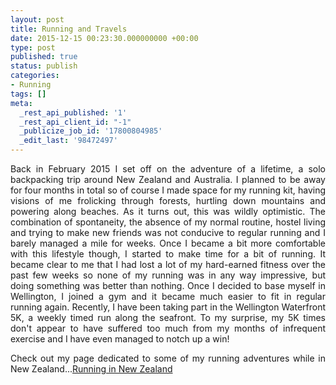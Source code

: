 ```yaml
---
layout: post
title: Running and Travels
date: 2015-12-15 00:23:30.000000000 +00:00
type: post
published: true
status: publish
categories:
- Running
tags: []
meta:
  _rest_api_published: '1'
  _rest_api_client_id: "-1"
  _publicize_job_id: '17800804985'
  _edit_last: '98472497'
---
```

<p class="western" align="JUSTIFY">Back in February 2015 I set off on the adventure of a lifetime, a solo backpacking trip around New Zealand and Australia. I planned to be away for four months in total so of course I made space for my running kit, having visions of me frolicking through forests, hurtling down mountains and powering along beaches. As it turns out, this was wildly optimistic. The combination of spontaneity, the absence of my normal routine, hostel living and trying to make new friends was not conducive to regular running and I barely managed a mile for weeks. Once I became a bit more comfortable with this lifestyle though, I started to make time for a bit of running. It became clear to me that I had lost a lot of my hard-earned fitness over the past few weeks so none of my running was in any way impressive, but doing something was better than nothing. Once I decided to base myself in Wellington, I joined a gym and it became much easier to fit in regular running again. Recently, I have been taking part in the Wellington Waterfront 5K, a weekly timed run along the seafront. To my surprise, my 5K times don't appear to have suffered too much from my months of infrequent exercise and I have even managed to notch up a win!</p>

<p class="western" align="JUSTIFY">Check out my page dedicated to some of my running adventures while in New Zealand...<a href="https://www.shegoesplaces.co.uk/RunningInNewZealand/">Running in New Zealand</a></p>
